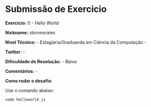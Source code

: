 # Submissão de Exercicio

**Exercicio:** 0 - Hello World

**Nickname:** sbrnmorales

**Nível Técnico:** - Estagiária/Graduanda em Ciência da Computação -

**Twitter**: -

**Dificuldade de Resolução:** - Baixa

**Comentários:** -

**Como rodar o desafio**: 

Use o comando abaixo: 
```bash
node helloworld.js
```